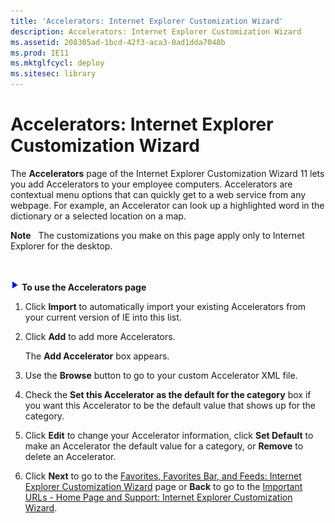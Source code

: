```yaml
---
title: 'Accelerators: Internet Explorer Customization Wizard'
description: Accelerators: Internet Explorer Customization Wizard
ms.assetid: 208305ad-1bcd-42f3-aca3-0ad1dda7048b
ms.prod: IE11
ms.mktglfcycl: deploy
ms.sitesec: library
---
```


# Accelerators: Internet Explorer Customization Wizard


The **Accelerators** page of the Internet Explorer Customization Wizard 11 lets you add Accelerators to your employee computers. Accelerators are contextual menu options that can quickly get to a web service from any webpage. For example, an Accelerator can look up a highlighted word in the dictionary or a selected location on a map.

**Note**  
The customizations you make on this page apply only to Internet Explorer for the desktop.

 

![](images/wedge.gif)  **To use the Accelerators page**

1.  Click **Import** to automatically import your existing Accelerators from your current version of IE into this list.

2.  Click **Add** to add more Accelerators.

    The **Add Accelerator** box appears.

3.  Use the **Browse** button to go to your custom Accelerator XML file.

4.  Check the **Set this Accelerator as the default for the category** box if you want this Accelerator to be the default value that shows up for the category.

5.  Click **Edit** to change your Accelerator information, click **Set Default** to make an Accelerator the default value for a category, or **Remove** to delete an Accelerator.

6.  Click **Next** to go to the [Favorites, Favorites Bar, and Feeds: Internet Explorer Customization Wizard](favorites-favorites-bar-and-feeds-internet-explorer-customization-wizard.md) page or **Back** to go to the [Important URLs - Home Page and Support: Internet Explorer Customization Wizard](important-urls---home-page-and-support-internet-explorer-customization-wizard.md).

 

 





